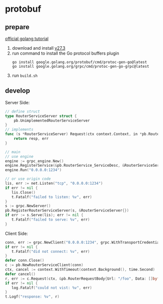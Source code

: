 # protobuf

## prepare

[official golang tutorial](https://protobuf.dev/getting-started/gotutorial/)

1. download and install [v27.3](https://github.com/protocolbuffers/protobuf/releases/tag/v27.3)
2. run command to install the Go protocol buffers plugin
   ```shell
   go install google.golang.org/protobuf/cmd/protoc-gen-go@latest
   go install google.golang.org/grpc/cmd/protoc-gen-go-grpc@latest
   ```
3. run `build.sh`

## develop

Server Side:

```go
// define struct
type RouterServiceServer struct {
	pb.UnimplementedRouterServiceServer
}
// implements
func (s *RouterServiceServer) Request(ctx context.Context, in *pb.RouterRequestBody) (resp *pb.RouterResponseBody, err error) {
	return resp, err
}

// main
// use engine
engine := grpc_engine.New()
engine.RegisterService(&pb.RouterService_ServiceDesc, &RouterServiceServer{})
engine.Run("0.0.0.0:1234")

// or use origin code
lis, err := net.Listen("tcp", "0.0.0.0:1234")
if err != nil {
   lis.Close()
   t.Fatalf("failed to listen: %v", err)
}
s := grpc.NewServer()
pb.RegisterRouterServiceServer(s, &RouterServiceServer{})
if err := s.Serve(lis); err != nil {
   t.Fatalf("failed to serve: %v", err)
}
```

Client Side:

```go
conn, err := grpc.NewClient("0.0.0.0:1234", grpc.WithTransportCredentials(insecure.NewCredentials()))
if err != nil {
   t.Fatalf("did not connect: %v", err)
}
defer conn.Close()
c := pb.NewRouterServiceClient(conn)
ctx, cancel := context.WithTimeout(context.Background(), time.Second)
defer cancel()
r, err := c.Request(ctx, &pb.RouterRequestBody{Url: "/foo", Data: []byte("bar")})
if err != nil {
   log.Fatalf("could not vist: %v", err)
}
t.Logf("response: %v", r)
```

